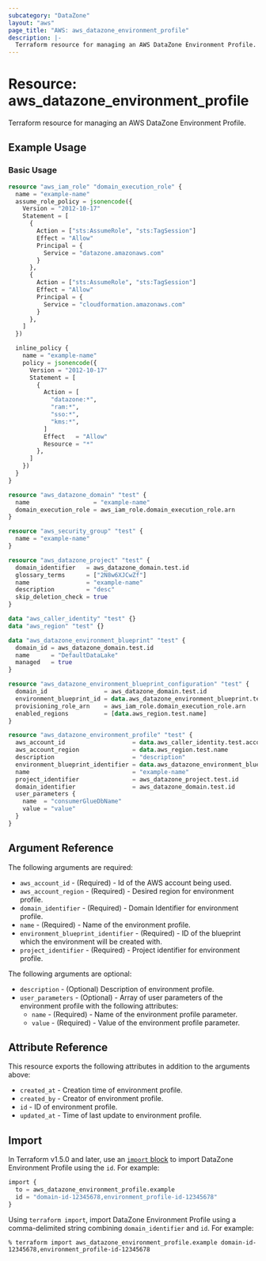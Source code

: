```yaml
---
subcategory: "DataZone"
layout: "aws"
page_title: "AWS: aws_datazone_environment_profile"
description: |-
  Terraform resource for managing an AWS DataZone Environment Profile.
---
```


# Resource: aws_datazone_environment_profile

Terraform resource for managing an AWS DataZone Environment Profile.

## Example Usage

### Basic Usage

```terraform
resource "aws_iam_role" "domain_execution_role" {
  name = "example-name"
  assume_role_policy = jsonencode({
    Version = "2012-10-17"
    Statement = [
      {
        Action = ["sts:AssumeRole", "sts:TagSession"]
        Effect = "Allow"
        Principal = {
          Service = "datazone.amazonaws.com"
        }
      },
      {
        Action = ["sts:AssumeRole", "sts:TagSession"]
        Effect = "Allow"
        Principal = {
          Service = "cloudformation.amazonaws.com"
        }
      },
    ]
  })

  inline_policy {
    name = "example-name"
    policy = jsonencode({
      Version = "2012-10-17"
      Statement = [
        {
          Action = [
            "datazone:*",
            "ram:*",
            "sso:*",
            "kms:*",
          ]
          Effect   = "Allow"
          Resource = "*"
        },
      ]
    })
  }
}

resource "aws_datazone_domain" "test" {
  name                  = "example-name"
  domain_execution_role = aws_iam_role.domain_execution_role.arn
}

resource "aws_security_group" "test" {
  name = "example-name"
}

resource "aws_datazone_project" "test" {
  domain_identifier   = aws_datazone_domain.test.id
  glossary_terms      = ["2N8w6XJCwZf"]
  name                = "example-name"
  description         = "desc"
  skip_deletion_check = true
}

data "aws_caller_identity" "test" {}
data "aws_region" "test" {}

data "aws_datazone_environment_blueprint" "test" {
  domain_id = aws_datazone_domain.test.id
  name      = "DefaultDataLake"
  managed   = true
}

resource "aws_datazone_environment_blueprint_configuration" "test" {
  domain_id                = aws_datazone_domain.test.id
  environment_blueprint_id = data.aws_datazone_environment_blueprint.test.id
  provisioning_role_arn    = aws_iam_role.domain_execution_role.arn
  enabled_regions          = [data.aws_region.test.name]
}

resource "aws_datazone_environment_profile" "test" {
  aws_account_id                   = data.aws_caller_identity.test.account_id
  aws_account_region               = data.aws_region.test.name
  description                      = "description"
  environment_blueprint_identifier = data.aws_datazone_environment_blueprint.test.id
  name                             = "example-name"
  project_identifier               = aws_datazone_project.test.id
  domain_identifier                = aws_datazone_domain.test.id
  user_parameters {
    name  = "consumerGlueDbName"
    value = "value"
  }
}
```

## Argument Reference

The following arguments are required:

* `aws_account_id` - (Required) -  Id of the AWS account being used.
* `aws_account_region` - (Required) -  Desired region for environment profile.
* `domain_identifier` - (Required) -  Domain Identifier for environment profile.
* `name` - (Required) -  Name of the environment profile.
* `environment_blueprint_identifier` - (Required) -  ID of the blueprint which the environment will be created with.
* `project_identifier` - (Required) -  Project identifier for environment profile.

The following arguments are optional:

* `description` - (Optional) Description of environment profile.
* `user_parameters` - (Optional) -  Array of user parameters of the environment profile with the following attributes:
    * `name` - (Required) -  Name of the environment profile parameter.
    * `value` - (Required) -  Value of the environment profile parameter.

## Attribute Reference

This resource exports the following attributes in addition to the arguments above:

* `created_at` - Creation time of environment profile.
* `created_by` - Creator of environment profile.
* `id` - ID of environment profile.
* `updated_at` - Time of last update to environment profile.

## Import

In Terraform v1.5.0 and later, use an [`import` block](https://developer.hashicorp.com/terraform/language/import) to import DataZone Environment Profile using the `id`. For example:

```terraform
import {
  to = aws_datazone_environment_profile.example
  id = "domain-id-12345678,environment_profile-id-12345678"
}
```

Using `terraform import`, import DataZone Environment Profile using a comma-delimited string combining `domain_identifier` and `id`. For example:

```console
% terraform import aws_datazone_environment_profile.example domain-id-12345678,environment_profile-id-12345678
```
